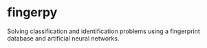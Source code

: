 # fingerpy
Solving classification and identification problems using a fingerprint database and artificial neural networks.
